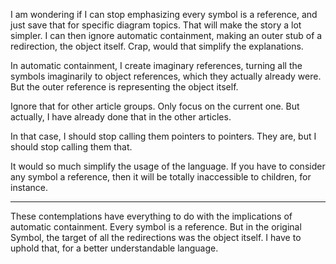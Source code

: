 I am wondering if I can stop emphasizing every
symbol is a reference,
and just save that for specific diagram topics.
That will make the story a lot simpler.
I can then ignore automatic containment,
making an outer stub of a redirection, the object itself.
Crap, would that simplify the explanations.

In automatic containment, I create imaginary references,
turning all the symbols imaginarily to object references,
which they actually already were. But the outer reference is representing the
object itself.

Ignore that for other article groups. Only focus on the current one.
But actually, I have already done that in the other articles.

In that case, I should stop calling them pointers to pointers.
They are, but I should stop calling them that.

It would so much simplify the usage of the language.
If you have to consider any symbol a reference, 
then it will be totally inaccessible to children, for instance.

-----

These contemplations have everything to do with
the implications of automatic containment.
Every symbol is a reference.
But in the original Symbol, the target of all the redirections
was the object itself.
I have to uphold that, for a better understandable language.
